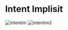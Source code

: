 # Intent Implisit

![intentim](https://user-images.githubusercontent.com/34671027/167791572-9fd52271-ba29-43ef-b9bb-a0d4dbedda85.jpg)
![intentim2](https://user-images.githubusercontent.com/34671027/167791848-9adcd3cf-38e3-42e9-bad6-11cac5e1d527.jpg)
